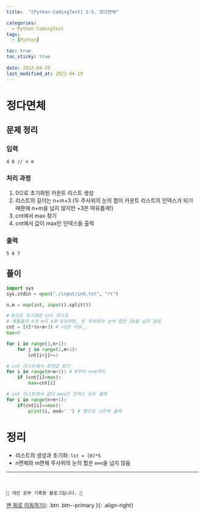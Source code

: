 ```yaml
---
title:  "[Python-CodingTest] 2-5. 정다면체"

categories:
  - Python CodingTest
tags:
  - [Python]

toc: true
toc_sticky: true
 
date: 2022-04-19
last_modified_at: 2022-04-19
---
```


# 정다면체
## 문제 정리
### 입력
```
4 6 // n m
```
### 처리 과정
1. 0으로 초기화된 카운트 리스트 생성
2. 리스트의 길이는 n+m+3 (두 주사위의 눈의 합이 카운트 리스트의 인덱스가 되기 때문에 n+m을 넘지 않지만 +3은 여유롭게!)
3. cnt에서 max 찾기
4. cnt에서 값이 max인 인덱스들 출력

### 출력
```
5 6 7
```

## 풀이
```py
import sys
sys.stdin = open("./input/in5.txt", "rt")

n,m = map(int, input().split())

# 0으로 초기화된 cnt 리스트
# 예를들어 n과 m이 4와 6이라면, 두 주사위의 눈의 합은 10을 넘지 않음
cnt = [0]*(n+m+3) # +3은 여유,,
max=0

for i in range(1,n+1):
    for j in range(1,m+1):
        cnt[i+j]+=1

# cnt 리스트에서 최댓값 찾기
for i in range(n+m+1): # 0부터 n+m까지
    if (cnt[i]>max):
        max=cnt[i]

# cnt 리스트에서 값이 max인 인덱스 모두 출력
for i in range(n+m+1):
    if(cnt[i]==max):
        print(i, end=' ') # 옆으로 나란히 출력
```

# 정리
- 리스트의 생성과 초기화: `lst = [0]*5`
- n면체와 m면체 주사위의 눈의 합은 `m+n`을 넘지 않음

***
<br>

    💛 개인 공부 기록용 블로그입니다. 👻

[맨 위로 이동하기](#){: .btn .btn--primary }{: .align-right}